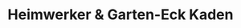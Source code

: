 ---
title: "Heimwerker & Garten-Eck Kaden"
url: /weissenborn-erzgeb/heimwerker-und-garten-eck-kaden/
shop: Baumarkt
---
